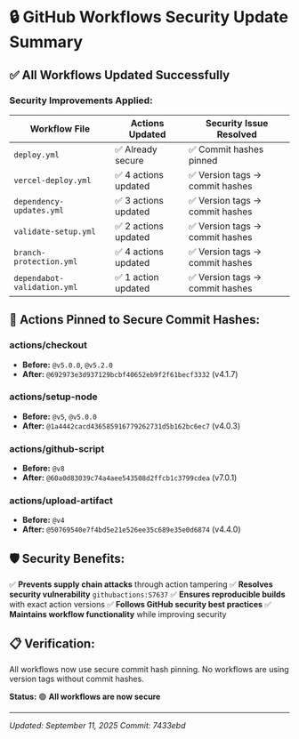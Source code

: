 # 🔒 GitHub Workflows Security Update Summary

## ✅ **All Workflows Updated Successfully**

### **Security Improvements Applied:**

| Workflow File               | Actions Updated      | Security Issue Resolved         |
| --------------------------- | -------------------- | ------------------------------- |
| `deploy.yml`                | ✅ Already secure    | ✅ Commit hashes pinned         |
| `vercel-deploy.yml`         | ✅ 4 actions updated | ✅ Version tags → commit hashes |
| `dependency-updates.yml`    | ✅ 3 actions updated | ✅ Version tags → commit hashes |
| `validate-setup.yml`        | ✅ 2 actions updated | ✅ Version tags → commit hashes |
| `branch-protection.yml`     | ✅ 4 actions updated | ✅ Version tags → commit hashes |
| `dependabot-validation.yml` | ✅ 1 action updated  | ✅ Version tags → commit hashes |

## 🔐 **Actions Pinned to Secure Commit Hashes:**

### **actions/checkout**

- **Before:** `@v5.0.0`, `@v5.2.0`
- **After:** `@692973e3d937129bcbf40652eb9f2f61becf3332` (v4.1.7)

### **actions/setup-node**

- **Before:** `@v5`, `@v5.0.0`
- **After:** `@1a4442cacd436585916779262731d5b162bc6ec7` (v4.0.3)

### **actions/github-script**

- **Before:** `@v8`
- **After:** `@60a0d83039c74a4aee543508d2ffcb1c3799cdea` (v7.0.1)

### **actions/upload-artifact**

- **Before:** `@v4`
- **After:** `@50769540e7f4bd5e21e526ee35c689e35e0d6874` (v4.4.0)

## 🛡️ **Security Benefits:**

✅ **Prevents supply chain attacks** through action tampering
✅ **Resolves security vulnerability** `githubactions:S7637`
✅ **Ensures reproducible builds** with exact action versions
✅ **Follows GitHub security best practices**
✅ **Maintains workflow functionality** while improving security

## 📋 **Verification:**

All workflows now use secure commit hash pinning. No workflows are using version tags without commit hashes.

**Status:** 🟢 **All workflows are now secure**

---

_Updated: September 11, 2025_
_Commit: 7433ebd_
